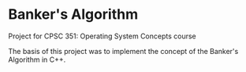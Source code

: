 # Banker's Algorithm
Project for CPSC 351: Operating System Concepts course

The basis of this project was to implement the concept of
the Banker's Algorithm in C++.
